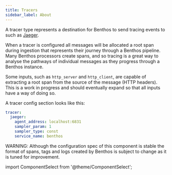 ```yaml
---
title: Tracers
sidebar_label: About
---
```


A tracer type represents a destination for Benthos to send tracing events to such as [Jaeger][jaeger].

When a tracer is configured all messages will be allocated a root span during ingestion that represents their journey through a Benthos pipeline. Many Benthos processors create spans, and so tracing is a great way to analyse the pathways of individual messages as they progress through a Benthos instance.

Some inputs, such as `http_server` and `http_client`, are capable of extracting a root span from the source of the message (HTTP headers). This is
a work in progress and should eventually expand so that all inputs have a way of doing so.

A tracer config section looks like this:

```yaml
tracer:
  jaeger:
    agent_address: localhost:6831
    sampler_param: 1
    sampler_type: const
    service_name: benthos
```

WARNING: Although the configuration spec of this component is stable the format of spans, tags and logs created by Benthos is subject to change as it is tuned for improvement.

import ComponentSelect from '@theme/ComponentSelect';

<ComponentSelect type="tracers" singular="tracing target"></ComponentSelect>


[jaeger]: https://www.jaegertracing.io/
